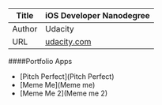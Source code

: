 Title  | iOS Developer Nanodegree
-------|-------------------
Author | Udacity
URL    | [udacity.com](https://www.udacity.com/course/ios-developer-nanodegree--nd003)


####Portfolio Apps

- [Pitch Perfect](Pitch Perfect)
- [Meme Me](Meme me) 
- [Meme Me 2](Meme me 2) 
 